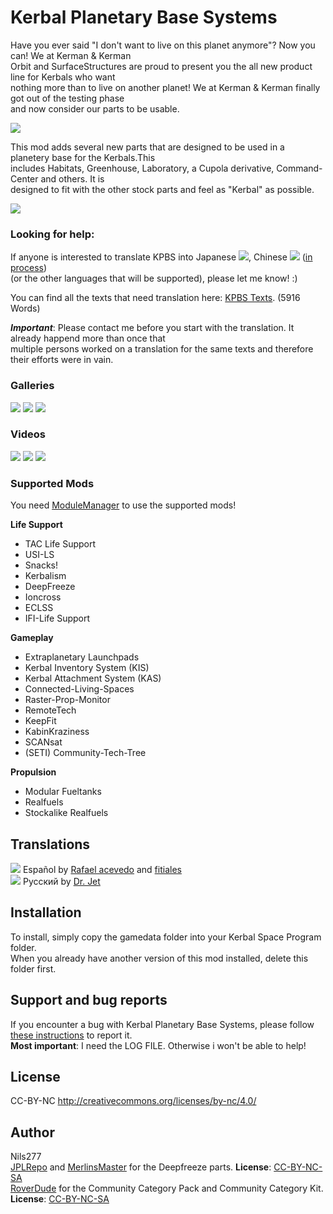 # Kerbal Planetary Base Systems

Have you ever said "I don't want to live on this planet anymore"? Now you can! We at Kerman & Kerman  
Orbit and SurfaceStructures are proud to present you the all new product line for Kerbals who want  
nothing more than to live on another planet! We at Kerman & Kerman finally got out of the testing phase  
and now consider our parts to be usable.  

![](http://i.imgur.com/bayFEql.png)

This mod adds several new parts that are designed to be used in a planetery base for the Kerbals.This  
includes Habitats, Greenhouse, Laboratory, a Cupola derivative, Command-Center and others. It is  
designed to fit with the other stock parts and feel as "Kerbal" as possible.  

![](http://i.imgur.com/wBpNMbK.png)

### Looking for help:  
If anyone is interested to translate KPBS into Japanese ![](http://i.imgur.com/M93S44Z.png), Chinese ![](http://i.imgur.com/JyqfJ1P.png) ([in process](https://github.com/Nils277/KerbalPlanetaryBaseSystems/tree/master/Translation))  
(or the other languages that will be supported), please let me know! :) 

You can find all the texts that need translation here: [KPBS Texts](https://github.com/Nils277/KerbalPlanetaryBaseSystems/tree/master/Translation). (5916 Words)  

***Important***: Please contact me before you start with the translation. It already happend more than once that  
multiple persons worked on a translation for the same texts and therefore their efforts were in vain.  

### Galleries

[![](http://i.imgur.com/hLfApvh.png)](http://imgur.com/a/sCRdv)
[![](http://i.imgur.com/xBuu64G.png)](http://imgur.com/a/pS4vr)
[![](http://i.imgur.com/JvbF7Hb.png)](http://imgur.com/a/oacfT#0)  

  
### Videos

[![](http://i.imgur.com/a225KoE.png)](https://www.youtube.com/watch?v=XOneDit5RM4)
[![](http://i.imgur.com/SPOpysk.png)](https://www.youtube.com/watch?v=K9-89HWl7d8)
[![](http://i.imgur.com/2sSu7fW.png)](https://www.youtube.com/watch?v=DjM66E1Tctg)  


### Supported Mods 

You need [ModuleManager](http://forum.kerbalspaceprogram.com/index.php?/topic/50533-105) to use the supported mods!

 

**Life Support**

* TAC Life Support
* USI-LS
* Snacks!
* Kerbalism
* DeepFreeze
* Ioncross
* ECLSS
* IFI-Life Support

**Gameplay**

* Extraplanetary Launchpads
* Kerbal Inventory System (KIS)
* Kerbal Attachment System (KAS)
* Connected-Living-Spaces
* Raster-Prop-Monitor
* RemoteTech
* KeepFit
* KabinKraziness
* SCANsat
* (SETI) Community-Tech-Tree

**Propulsion**

* Modular Fueltanks
* Realfuels
* Stockalike Realfuels
 

## Translations

![](http://i.imgur.com/cXO4NUi.png) Español  	by [Rafael acevedo](http://forum.kerbalspaceprogram.com/index.php?/profile/84946-rafael-acevedo/) and [fitiales](http://forum.kerbalspaceprogram.com/index.php?/profile/66011-fitiales/)  
![](http://i.imgur.com/mFRcn0a.png) Русский	by [Dr. Jet](http://forum.kerbalspaceprogram.com/index.php?/profile/99880-dr-jet/)  
 

## Installation

To install, simply copy the gamedata folder into your Kerbal Space Program folder.  
When you already have another version of this mod installed, delete this folder first.

## Support and bug reports

If you encounter a bug with Kerbal Planetary Base Systems, please follow [these instructions](http://forum.kerbalspaceprogram.com/index.php?/topic/83212-how-to-get-support-read-first/) to report it.  
**Most important**: I need the LOG FILE. Otherwise i won't be able to help!

## License

CC-BY-NC 
http://creativecommons.org/licenses/by-nc/4.0/


## Author

Nils277  
[JPLRepo](http://forum.kerbalspaceprogram.com/index.php?/profile/114736-jplrepo/) and [MerlinsMaster](http://forum.kerbalspaceprogram.com/index.php?/profile/112079-merlinsmaster/) for the Deepfreeze parts. **License**: [CC-BY-NC-SA](https://creativecommons.org/licenses/by-nc-sa/4.0/)  
[RoverDude](http://forum.kerbalspaceprogram.com/index.php?/profile/105198-roverdude/) for the Community Category Pack and Community Category Kit. **License**: [CC-BY-NC-SA](https://creativecommons.org/licenses/by-nc-sa/4.0/)
